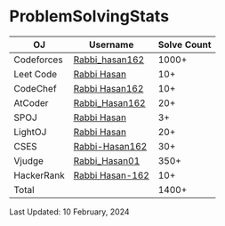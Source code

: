# ProblemSolvingStats


| OJ | Username | Solve Count |
| -- | -------- | ----------- |
| Codeforces | [Rabbi_hasan162](https://codeforces.com/profile/Rabbi_hasan162) | 1000+ |
| Leet Code | [Rabbi Hasan](https://leetcode.com/u/Rabbi_Hasan-162/) | 10+ |
| CodeChef | [Rabbi Hasan162](https://www.codechef.com/users/rabbi_hasan162) | 10+ |
| AtCoder | [Rabbi_Hasan162](https://atcoder.jp/users/Rabbi_Hasan162) | 20+ |
| SPOJ | [Rabbi Hasan](https://www.spoj.com/myaccount/) | 3+ | 
| LightOJ | [Rabbi Hasan](https://lightoj.com/user/user-xfudm) | 20+ | 
| CSES | [Rabbi-Hasan162](https://cses.fi/user/171518) | 30+ |
| Vjudge | [Rabbi_Hasan01](https://vjudge.net/user/Rabbi_Hasan01) | 350+ |
| HackerRank | [Rabbi Hasan-162](https://www.hackerrank.com/profile/imrabbihasan1) | 10+ |
| Total | | 1400+ |

Last Updated: 10 February, 2024
